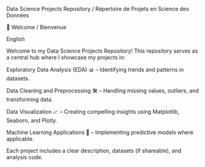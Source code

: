 Data Science Projects Repository / Répertoire de Projets en Science des Données

🎉 Welcome / Bienvenue

English

Welcome to my Data Science Projects Repository! This repository serves as a central hub where I showcase my projects in:

Exploratory Data Analysis (EDA) 📊 – Identifying trends and patterns in datasets.

Data Cleaning and Preprocessing 🛠️ – Handling missing values, outliers, and transforming data.

Data Visualization 📈 – Creating compelling insights using Matplotlib, Seaborn, and Plotly.

Machine Learning Applications 🤖 – Implementing predictive models where applicable.

Each project includes a clear description, datasets (if shareable), and analysis code.
